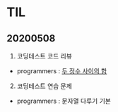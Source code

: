 # TIL
## 20200508

1. 코딩테스트 코드 리뷰
 - programmers : [두 정수 사이의 합](https://github.com/jina95/TIL/blob/master/Algorithm/%EB%91%90%20%EC%A0%95%EC%88%98%20%EC%82%AC%EC%9D%B4%EC%9D%98%20%ED%95%A9.html "두 정수 사이의 합 link")
 
 
2. 코딩테스트 연습 문제
 - programmers : 문자열 다루기 기본


